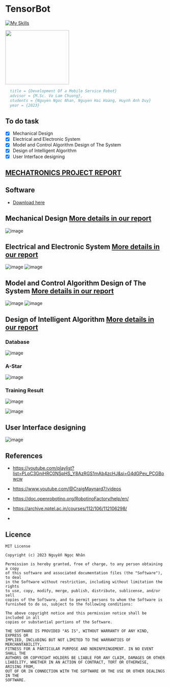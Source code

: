 # TensorBot
[![My Skills](https://skillicons.dev/icons?i=anaconda,docker,git,matlab,pytorch,fastapi,html,css,js,mysql,linux,vim,autocad)](https://skillicons.dev)

<img src="./images/download.jpg" width="200px" height="170px">


```bibtex
  title = {Development Of a Mobile Service Robot}
  advisor = {M.Sc. Vo Lam Chuong},
  students = {Nguyen Ngoc Nhan, Nguyen Hai Hoang, Huynh Anh Duy}
  year = {2023}
```
## To do task
- [x] Mechanical Design
- [x] Electrical and Electronic System
- [x] Model and Control Algorithm Design of The System
- [x] Design of Intelligent Algorithm
- [x] User Interface designing

## [MECHATRONICS PROJECT REPORT](./docs/report.pdf)
## Software
- [Download here](https://drive.google.com/drive/folders/1QeQVKOQrqvYlFl_fmG-g97QUFa41ZTPt?usp=sharing)


## Mechanical Design [More details in our report](./docs/report.pdf)

![image](./images/robotino.png)


## Electrical and Electronic System [More details in our report](./docs/report.pdf)


![image](./images/operation_diagram.png)
![image](./images/electrical_diagram.png)

## Model and Control Algorithm Design of The System [More details in our report](./docs/report.pdf)


![image](./images/P2Psimu.png)
![image](./images/P2Ppos.png)


## Design of Intelligent Algorithm [More details in our report](./docs/report.pdf)

### Database
![image](./images/database.jpg)

### A-Star
![image](./images/a_star.jpg)


### Training Result
![image](./images/gaph1.jpg)

![image](./images/gaph2.jpg)



## User Interface designing

![image](./images/gui.jpg)


## References
- https://youtube.com/playlist?list=PLpC3GniHRC0NSpHS_Y8AzRGS1mAb4zcHJ&si=G4dGPev_PCGBowcw

- https://www.youtube.com/@CraigMaynard7/videos
- https://doc.openrobotino.org/RobotinoFactory/help/en/
- https://archive.nptel.ac.in/courses/112/106/112106298/
- 

## Licence
    MIT License

    Copyright (c) 2023 Nguyễn Ngọc Nhân

    Permission is hereby granted, free of charge, to any person obtaining a copy
    of this software and associated documentation files (the "Software"), to deal
    in the Software without restriction, including without limitation the rights
    to use, copy, modify, merge, publish, distribute, sublicense, and/or sell
    copies of the Software, and to permit persons to whom the Software is
    furnished to do so, subject to the following conditions:

    The above copyright notice and this permission notice shall be included in all
    copies or substantial portions of the Software.

    THE SOFTWARE IS PROVIDED "AS IS", WITHOUT WARRANTY OF ANY KIND, EXPRESS OR
    IMPLIED, INCLUDING BUT NOT LIMITED TO THE WARRANTIES OF MERCHANTABILITY,
    FITNESS FOR A PARTICULAR PURPOSE AND NONINFRINGEMENT. IN NO EVENT SHALL THE
    AUTHORS OR COPYRIGHT HOLDERS BE LIABLE FOR ANY CLAIM, DAMAGES OR OTHER
    LIABILITY, WHETHER IN AN ACTION OF CONTRACT, TORT OR OTHERWISE, ARISING FROM,
    OUT OF OR IN CONNECTION WITH THE SOFTWARE OR THE USE OR OTHER DEALINGS IN THE
    SOFTWARE.
